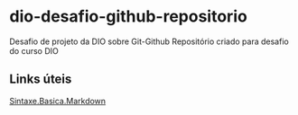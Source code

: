 # dio-desafio-github-repositorio
Desafio de projeto da DIO sobre Git-Github
Repositório criado para desafio do curso DIO

## Links úteis
[Sintaxe.Basica.Markdown](https://www.markdownguide.org/basic-syntax/)

